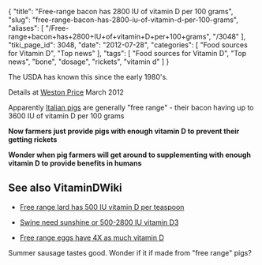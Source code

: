 {
    "title": "Free-range bacon has 2800 IU of vitamin D per 100 grams",
    "slug": "free-range-bacon-has-2800-iu-of-vitamin-d-per-100-grams",
    "aliases": [
        "/Free-range+bacon+has+2800+IU+of+vitamin+D+per+100+grams",
        "/3048"
    ],
    "tiki_page_id": 3048,
    "date": "2012-07-28",
    "categories": [
        "Food sources for Vitamin D",
        "Top news"
    ],
    "tags": [
        "Food sources for Vitamin D",
        "Top news",
        "bone",
        "dosage",
        "rickets",
        "vitamin d"
    ]
}


The USDA has known this since the early 1980's.

Details at [Weston Price](http://www.westonaprice.org/blogs/kdaniel/2012/03/29/save-your-bacon-sizzling-bits-about-nitrites-dirty-little-secrets-about-celery-salt-and-other-aporkalyptic-news/) March 2012

Apparently [Italian pigs](http://www.ieo.it/bda2008/uk/Informativa.aspx) are generally "free range" - their bacon having up to 3600 IU of vitamin D per 100 grams

 **Now farmers just provide pigs with enough vitamin D to prevent their getting rickets** 

 **Wonder when pig farmers will get around to supplementing with enough vitamin D to provide benefits in humans** 

## See also VitaminDWiki

* [Free range lard has 500 IU vitamin D per teaspoon](/posts/free-range-lard-has-500-iu-vitamin-d-per-teaspoon)

* [Swine need sunshine or 500-2800 IU vitamin D3](/posts/swine-need-sunshine-or-500-2800-iu-vitamin-d3)

* [Free range eggs have 4X as much vitamin D](/posts/free-range-eggs-have-4x-as-much-vitamin-d)

Summer sausage tastes good.  Wonder if it if made from "free range" pigs?